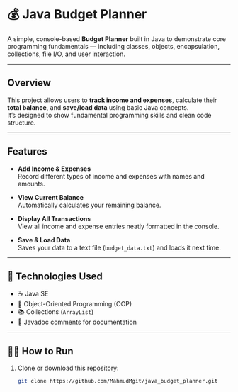 # 💰 Java Budget Planner

A simple, console-based **Budget Planner** built in Java to demonstrate core programming fundamentals — including classes, objects, encapsulation, collections, file I/O, and user interaction.

---

## Overview

This project allows users to **track income and expenses**, calculate their **total balance**, and **save/load data** using basic Java concepts.  
It’s designed to show fundamental programming skills and clean code structure.

---

## Features

- **Add Income & Expenses**  
  Record different types of income and expenses with names and amounts.

- **View Current Balance**  
  Automatically calculates your remaining balance.

- **Display All Transactions**  
  View all income and expense entries neatly formatted in the console.

- **Save & Load Data**  
  Saves your data to a text file (`budget_data.txt`) and loads it next time.

---

## 🧩 Technologies Used

- ☕ Java SE  
- 🧱 Object-Oriented Programming (OOP)
- 📚 Collections (`ArrayList`) 
- 🧰 Javadoc comments for documentation

---

## 🧑‍💻 How to Run

1. Clone or download this repository:  
   ```bash
   git clone https://github.com/MahmudMgit/java_budget_planner.git
